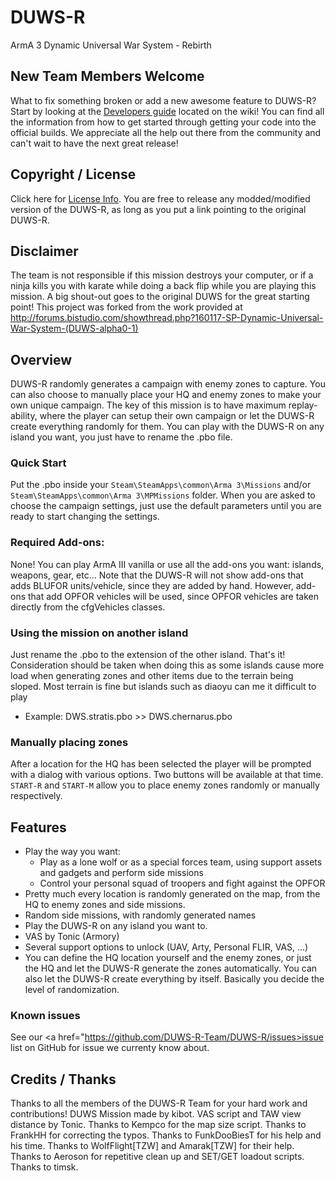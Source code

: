 # DUWS-R
ArmA 3 Dynamic Universal War System - Rebirth

## New Team Members Welcome
What to fix something broken or add a new awesome feature to DUWS-R? Start by looking at the <a href="https://github.com/DUWS-R-Team/DUWS-R/wiki/Developer_Guide">Developers guide</a>
located on the wiki! You can find all the information from how to get started through getting your code into the official
builds. We appreciate all the help out there from the community and can't wait to have the next great release!

## Copyright / License
Click here for <a href="https://github.com/DUWS-R-Team/DUWS-R/wiki/License">License Info</a>. You are free to release any
modded/modified version of the DUWS-R, as long as you put a link pointing to the original DUWS-R.

## Disclaimer
The team is not responsible if this mission destroys your computer, or if a ninja kills you with karate while doing a back flip
while you are playing this mission. A big shout-out goes to the original DUWS for the great starting point! This project was
forked from the work provided at http://forums.bistudio.com/showthread.php?160117-SP-Dynamic-Universal-War-System-(DUWS-alpha0-1)

## Overview
DUWS-R randomly generates a campaign with enemy zones to capture. You can also choose to manually place your HQ and enemy
zones to make your own unique campaign. The key of this mission is to have maximum replay-ability, where the player can
setup their own campaign or let the DUWS-R create everything randomly for them. You can play with the DUWS-R on any
island you want, you just have to rename the .pbo file.

### Quick Start
Put the .pbo inside your `Steam\SteamApps\common\Arma 3\Missions` and/or `Steam\SteamApps\common\Arma 3\MPMissions` folder.
When you are asked to choose the campaign settings, just use the default parameters until you are ready to start changing the settings.

### Required Add-ons:
None! You can play ArmA III vanilla or use all the add-ons you want: islands, weapons, gear, etc... Note that the DUWS-R
will not show add-ons that adds BLUFOR units/vehicle, since they are added by hand. However, add-ons that add OPFOR vehicles
will be used, since OPFOR vehicles are taken directly from the cfgVehicles classes.

### Using the mission on another island
Just rename the .pbo to the extension of the other island. That's it! Consideration should be taken when doing this as some
islands cause more load when generating zones and other items due to the terrain being sloped. Most terrain is fine but islands
such as diaoyu can me it difficult to play
 * Example: DWS.stratis.pbo >> DWS.chernarus.pbo

### Manually placing zones
After a location for the HQ has been selected the player will be prompted with a dialog with various options. Two buttons
will be available at that time. `START-R` and `START-M` allow you to place enemy zones randomly or manually respectively.

## Features
 * Play the way you want:
   * Play as a lone wolf or as a special forces team, using support assets and gadgets and perform side missions
   * Control your personal squad of troopers and fight against the OPFOR
 * Pretty much every location is randomly generated on the map, from the HQ to enemy zones and side missions.
 * Random side missions, with randomly generated names
 * Play the DUWS-R on any island you want to.
 * VAS by Tonic (Armory)
 * Several support options to unlock (UAV, Arty, Personal FLIR, VAS, ...)
 * You can define the HQ location yourself and the enemy zones, or just the HQ and let the DUWS-R generate the zones automatically. You can also let the DUWS-R create everything by itself. Basically you decide the level of randomization.

### Known issues
See our <a href="https://github.com/DUWS-R-Team/DUWS-R/issues>issue list</a> on GitHub for issue we currenty know about.

## Credits / Thanks
Thanks to all the members of the DUWS-R Team for your hard work and contributions!
DUWS Mission made by kibot.
VAS script and TAW view distance by Tonic.
Thanks to Kempco for the map size script.
Thanks to FrankHH for correcting the typos.
Thanks to FunkDooBiesT for his help and his time.
Thanks to WolfFlight[TZW] and Amarak[TZW] for their help.
Thanks to Aeroson for repetitive clean up and SET/GET loadout scripts.
Thanks to timsk.